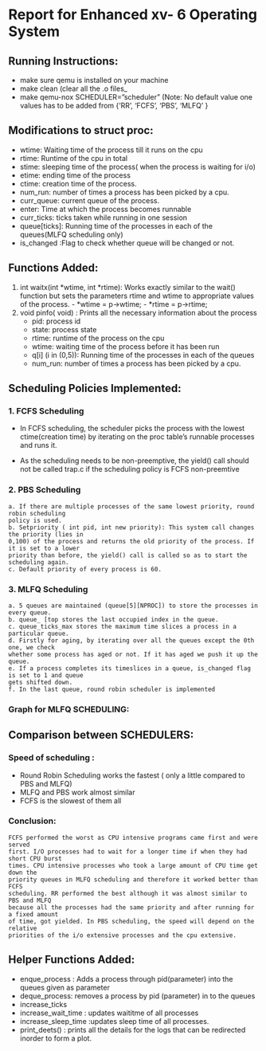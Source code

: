 # Report for Enhanced xv- 6 Operating System

## Running Instructions:

- make sure qemu is installed on your machine
- make clean (clear all the .o files_
- make qemu-nox SCHEDULER=”scheduler” (Note: No default value one values has to
    be added from {‘RR’, ‘FCFS’, ‘PBS’, ‘MLFQ’ }

## Modifications to struct proc:

- wtime: Waiting time of the process till it runs on the cpu
- rtime: Runtime of the cpu in total
- stime: sleeping time of the process( when the process is waiting for i/o)
- etime: ending time of the process
- ctime: creation time of the process.
- num_run: number of times a process has been picked by a cpu.
- curr_queue: current queue of the process.
- enter: Time at which the process becomes runnable
- curr_ticks: ticks taken while running in one session
- queue[ticks]: Running time of the processes in each of the queues(MLFQ scheduling only)
- is_changed :Flag to check whether queue will be changed or not.

## Functions Added:

1. int waitx(int *wtime, int *rtime): Works exactly similar to the wait() function but sets the
    parameters rtime and wtime to appropriate values of the process.
       - *wtime = p->wtime;
       - *rtime = p->rtime;
2. void pinfo( void) : Prints all the necessary information about the process
    - pid: process id
    - state: process state
    - rtime: runtime of the process on the cpu
    - wtime: waiting time of the process before it has been run
    - q[i] (i in (0,5)): Running time of the processes in each of the queues
    - num_run: number of times a process has been picked by a cpu.

## Scheduling Policies Implemented:

### 1. FCFS Scheduling

- In FCFS scheduling, the scheduler picks the process with the lowest ctime(creation
    time) by iterating on the proc table’s runnable processes and runs it.


- As the scheduling needs to be non-preemptive, the yield() call should not be called
    trap.c if the scheduling policy is FCFS non-preemtive

### 2. PBS Scheduling

```
a. If there are multiple processes of the same lowest priority, round robin scheduling
policy is used.
b. Setpriority ( int pid, int new priority): This system call changes the priority (lies in
0,100) of the process and returns the old priority of the process. If it is set to a lower
priority than before, the yield() call is called so as to start the scheduling again.
c. Default priority of every process is 60.
```
### 3. MLFQ Scheduling

```
a. 5 queues are maintained (queue[5][NPROC]) to store the processes in every queue.
b. queue_ [top stores the last occupied index in the queue.
c. queue_ticks_max stores the maximum time slices a process in a particular queue.
d. Firstly for aging, by iterating over all the queues except the 0th one, we check
whether some process has aged or not. If it has aged we push it up the queue.
e. If a process completes its timeslices in a queue, is_changed flag is set to 1 and queue
gets shifted down.
f. In the last queue, round robin scheduler is implemented
```
### Graph for MLFQ SCHEDULING:


## Comparison between SCHEDULERS:

### Speed of scheduling :

- Round Robin Scheduling works the fastest ( only a little compared to PBS and
    MLFQ)
- MLFQ and PBS work almost similar
- FCFS is the slowest of them all

### Conclusion:

```
FCFS performed the worst as CPU intensive programs came first and were served
first. I/O processes had to wait for a longer time if when they had short CPU burst
times. CPU intensive processes who took a large amount of CPU time get down the
priority queues in MLFQ scheduling and therefore it worked better than FCFS
scheduling. RR performed the best although it was almost similar to PBS and MLFQ
because all the processes had the same priority and after running for a fixed amount
of time, got yielded. In PBS scheduling, the speed will depend on the relative
priorities of the i/o extensive processes and the cpu extensive.
```
## Helper Functions Added:

- enque_process : Adds a process through pid(parameter) into the queues given as
    parameter
- deque_process: removes a process by pid (parameter) in to the queues
- increase_ticks
- increase_wait_time : updates waititme of all processes
- increase_sleep_time :updates sleep time of all processes.
- print_deets() : prints all the details for the logs that can be redirected inorder to
    form a plot.


